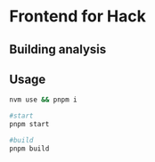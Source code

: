 # Frontend for Hack

## Building analysis

## Usage
```bash
nvm use && pnpm i

#start
pnpm start

#build
pnpm build
```